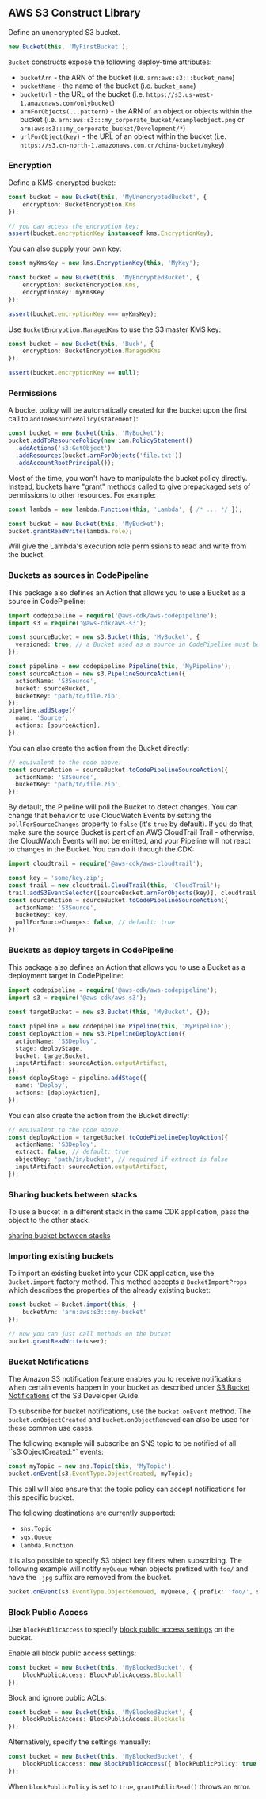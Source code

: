 ## AWS S3 Construct Library

Define an unencrypted S3 bucket.

```ts
new Bucket(this, 'MyFirstBucket');
```

`Bucket` constructs expose the following deploy-time attributes:

 * `bucketArn` - the ARN of the bucket (i.e. `arn:aws:s3:::bucket_name`)
 * `bucketName` - the name of the bucket (i.e. `bucket_name`)
 * `bucketUrl` - the URL of the bucket (i.e.
   `https://s3.us-west-1.amazonaws.com/onlybucket`)
 * `arnForObjects(...pattern)` - the ARN of an object or objects within the
   bucket (i.e.
   `arn:aws:s3:::my_corporate_bucket/exampleobject.png` or
   `arn:aws:s3:::my_corporate_bucket/Development/*`)
 * `urlForObject(key)` - the URL of an object within the bucket (i.e.
   `https://s3.cn-north-1.amazonaws.com.cn/china-bucket/mykey`)

### Encryption

Define a KMS-encrypted bucket:

```ts
const bucket = new Bucket(this, 'MyUnencryptedBucket', {
    encryption: BucketEncryption.Kms
});

// you can access the encryption key:
assert(bucket.encryptionKey instanceof kms.EncryptionKey);
```

You can also supply your own key:

```ts
const myKmsKey = new kms.EncryptionKey(this, 'MyKey');

const bucket = new Bucket(this, 'MyEncryptedBucket', {
    encryption: BucketEncryption.Kms,
    encryptionKey: myKmsKey
});

assert(bucket.encryptionKey === myKmsKey);
```

Use `BucketEncryption.ManagedKms` to use the S3 master KMS key:

```ts
const bucket = new Bucket(this, 'Buck', {
    encryption: BucketEncryption.ManagedKms
});

assert(bucket.encryptionKey == null);
```

### Permissions

A bucket policy will be automatically created for the bucket upon the first call to
`addToResourcePolicy(statement)`:

```ts
const bucket = new Bucket(this, 'MyBucket');
bucket.addToResourcePolicy(new iam.PolicyStatement()
  .addActions('s3:GetObject')
  .addResources(bucket.arnForObjects('file.txt'))
  .addAccountRootPrincipal());
```

Most of the time, you won't have to manipulate the bucket policy directly.
Instead, buckets have "grant" methods called to give prepackaged sets of permissions
to other resources. For example:

```ts
const lambda = new lambda.Function(this, 'Lambda', { /* ... */ });

const bucket = new Bucket(this, 'MyBucket');
bucket.grantReadWrite(lambda.role);
```

Will give the Lambda's execution role permissions to read and write
from the bucket.

### Buckets as sources in CodePipeline

This package also defines an Action that allows you to use a
Bucket as a source in CodePipeline:

```ts
import codepipeline = require('@aws-cdk/aws-codepipeline');
import s3 = require('@aws-cdk/aws-s3');

const sourceBucket = new s3.Bucket(this, 'MyBucket', {
  versioned: true, // a Bucket used as a source in CodePipeline must be versioned
});

const pipeline = new codepipeline.Pipeline(this, 'MyPipeline');
const sourceAction = new s3.PipelineSourceAction({
  actionName: 'S3Source',
  bucket: sourceBucket,
  bucketKey: 'path/to/file.zip',
});
pipeline.addStage({
  name: 'Source',
  actions: [sourceAction],
});
```

You can also create the action from the Bucket directly:

```ts
// equivalent to the code above:
const sourceAction = sourceBucket.toCodePipelineSourceAction({
  actionName: 'S3Source',
  bucketKey: 'path/to/file.zip',
});
```

By default, the Pipeline will poll the Bucket to detect changes.
You can change that behavior to use CloudWatch Events by setting the `pollForSourceChanges`
property to `false` (it's `true` by default).
If you do that, make sure the source Bucket is part of an AWS CloudTrail Trail -
otherwise, the CloudWatch Events will not be emitted,
and your Pipeline will not react to changes in the Bucket.
You can do it through the CDK:

```typescript
import cloudtrail = require('@aws-cdk/aws-cloudtrail');

const key = 'some/key.zip';
const trail = new cloudtrail.CloudTrail(this, 'CloudTrail');
trail.addS3EventSelector([sourceBucket.arnForObjects(key)], cloudtrail.ReadWriteType.WriteOnly);
const sourceAction = sourceBucket.toCodePipelineSourceAction({
  actionName: 'S3Source',
  bucketKey: key,
  pollForSourceChanges: false, // default: true
});
```

### Buckets as deploy targets in CodePipeline

This package also defines an Action that allows you to use a
Bucket as a deployment target in CodePipeline:

```ts
import codepipeline = require('@aws-cdk/aws-codepipeline');
import s3 = require('@aws-cdk/aws-s3');

const targetBucket = new s3.Bucket(this, 'MyBucket', {});

const pipeline = new codepipeline.Pipeline(this, 'MyPipeline');
const deployAction = new s3.PipelineDeployAction({
  actionName: 'S3Deploy',
  stage: deployStage,
  bucket: targetBucket,
  inputArtifact: sourceAction.outputArtifact,
});
const deployStage = pipeline.addStage({
  name: 'Deploy',
  actions: [deployAction],
});
```

You can also create the action from the Bucket directly:

```ts
// equivalent to the code above:
const deployAction = targetBucket.toCodePipelineDeployAction({
  actionName: 'S3Deploy',
  extract: false, // default: true
  objectKey: 'path/in/bucket', // required if extract is false
  inputArtifact: sourceAction.outputArtifact,
});
```

### Sharing buckets between stacks

To use a bucket in a different stack in the same CDK application, pass the object to the other stack:

[sharing bucket between stacks](test/integ.bucket-sharing.lit.ts)

### Importing existing buckets

To import an existing bucket into your CDK application, use the `Bucket.import` factory method.  This method accepts a
`BucketImportProps` which describes the properties of the already existing bucket:

```ts
const bucket = Bucket.import(this, {
    bucketArn: 'arn:aws:s3:::my-bucket'
});

// now you can just call methods on the bucket
bucket.grantReadWrite(user);
```

### Bucket Notifications

The Amazon S3 notification feature enables you to receive notifications when
certain events happen in your bucket as described under [S3 Bucket
Notifications] of the S3 Developer Guide.

To subscribe for bucket notifications, use the `bucket.onEvent` method. The
`bucket.onObjectCreated` and `bucket.onObjectRemoved` can also be used for these
common use cases.

The following example will subscribe an SNS topic to be notified of all
``s3:ObjectCreated:*` events:

```ts
const myTopic = new sns.Topic(this, 'MyTopic');
bucket.onEvent(s3.EventType.ObjectCreated, myTopic);
```

This call will also ensure that the topic policy can accept notifications for
this specific bucket.

The following destinations are currently supported:

 * `sns.Topic`
 * `sqs.Queue`
 * `lambda.Function`

It is also possible to specify S3 object key filters when subscribing. The
following example will notify `myQueue` when objects prefixed with `foo/` and
have the `.jpg` suffix are removed from the bucket.

```ts
bucket.onEvent(s3.EventType.ObjectRemoved, myQueue, { prefix: 'foo/', suffix: '.jpg' });
```

[S3 Bucket Notifications]: https://docs.aws.amazon.com/AmazonS3/latest/dev/NotificationHowTo.html


### Block Public Access

Use `blockPublicAccess` to specify [block public access settings] on the bucket.

Enable all block public access settings:
```ts
const bucket = new Bucket(this, 'MyBlockedBucket', {
    blockPublicAccess: BlockPublicAccess.BlockAll
});
```

Block and ignore public ACLs:
```ts
const bucket = new Bucket(this, 'MyBlockedBucket', {
    blockPublicAccess: BlockPublicAccess.BlockAcls
});
```

Alternatively, specify the settings manually:
```ts
const bucket = new Bucket(this, 'MyBlockedBucket', {
    blockPublicAccess: new BlockPublicAccess({ blockPublicPolicy: true })
});
```

When `blockPublicPolicy` is set to `true`, `grantPublicRead()` throws an error.

[block public access settings]: https://docs.aws.amazon.com/AmazonS3/latest/dev/access-control-block-public-access.html
